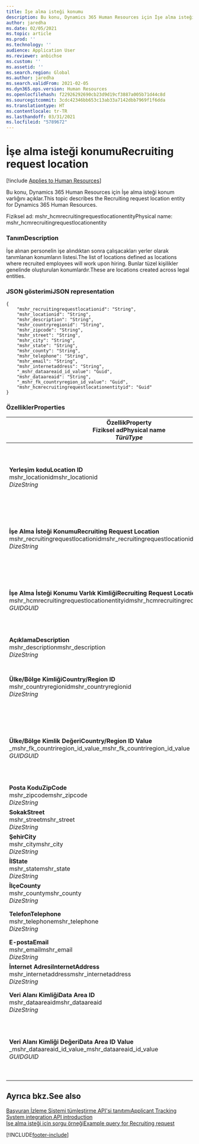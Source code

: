 ```yaml
---
title: İşe alma isteği konumu
description: Bu konu, Dynamics 365 Human Resources için İşe alma isteği konum varlığını açıklar.
author: jaredha
ms.date: 02/05/2021
ms.topic: article
ms.prod: ''
ms.technology: ''
audience: Application User
ms.reviewer: anbichse
ms.custom: ''
ms.assetid: ''
ms.search.region: Global
ms.author: jaredha
ms.search.validFrom: 2021-02-05
ms.dyn365.ops.version: Human Resources
ms.openlocfilehash: f22926292690cb23d9d19cf3887a005b71d44c8d
ms.sourcegitcommit: 3cdc42346bb653c13ab33a7142dbb7969f1f6dda
ms.translationtype: HT
ms.contentlocale: tr-TR
ms.lasthandoff: 03/31/2021
ms.locfileid: "5789672"
---
```

# <a name="recruiting-request-location"></a><span data-ttu-id="211d2-103">İşe alma isteği konumu</span><span class="sxs-lookup"><span data-stu-id="211d2-103">Recruiting request location</span></span>

[!include [Applies to Human Resources](../includes/applies-to-hr.md)]

<span data-ttu-id="211d2-104">Bu konu, Dynamics 365 Human Resources için İşe alma isteği konum varlığını açıklar.</span><span class="sxs-lookup"><span data-stu-id="211d2-104">This topic describes the Recruiting request location entity for Dynamics 365 Human Resources.</span></span>

<span data-ttu-id="211d2-105">Fiziksel ad: mshr_hcmrecruitingrequestlocationentity</span><span class="sxs-lookup"><span data-stu-id="211d2-105">Physical name: mshr_hcmrecruitingrequestlocationentity</span></span>

### <a name="description"></a><span data-ttu-id="211d2-106">Tanım</span><span class="sxs-lookup"><span data-stu-id="211d2-106">Description</span></span>

<span data-ttu-id="211d2-107">İşe alınan personelin işe alındıktan sonra çalışacakları yerler olarak tanımlanan konumların listesi.</span><span class="sxs-lookup"><span data-stu-id="211d2-107">The list of locations defined as locations where recruited employees will work upon hiring.</span></span> <span data-ttu-id="211d2-108">Bunlar tüzel kişilikler genelinde oluşturulan konumlardır.</span><span class="sxs-lookup"><span data-stu-id="211d2-108">These are locations created across legal entities.</span></span>

### <a name="json-representation"></a><span data-ttu-id="211d2-109">JSON gösterimi</span><span class="sxs-lookup"><span data-stu-id="211d2-109">JSON representation</span></span>

```
{
    "mshr_recruitingrequestlocationid": "String",
    "mshr_locationid": "String",
    "mshr_description": "String",
    "mshr_countryregionid": "String",
    "mshr_zipcode": "String",
    "mshr_street": "String",
    "mshr_city": "String",
    "mshr_state": "String",
    "mshr_county": "String",
    "mshr_telephone": "String",
    "mshr_email": "String",
    "mshr_internetaddress": "String",
    "_mshr_dataareaid_id_value": "Guid",
    "mshr_dataareaid": "String",
    "_mshr_fk_countryregion_id_value": "Guid",
    "mshr_hcmrecruitingrequestlocationentityid": "Guid"
}
```

### <a name="properties"></a><span data-ttu-id="211d2-110">Özellikler</span><span class="sxs-lookup"><span data-stu-id="211d2-110">Properties</span></span>

| <span data-ttu-id="211d2-111">Özellik</span><span class="sxs-lookup"><span data-stu-id="211d2-111">Property</span></span><br><span data-ttu-id="211d2-112">**Fiziksel ad**</span><span class="sxs-lookup"><span data-stu-id="211d2-112">**Physical name**</span></span><br><span data-ttu-id="211d2-113">**_Türü_**</span><span class="sxs-lookup"><span data-stu-id="211d2-113">**_Type_**</span></span> | <span data-ttu-id="211d2-114">Kullan</span><span class="sxs-lookup"><span data-stu-id="211d2-114">Use</span></span> | <span data-ttu-id="211d2-115">Tanım</span><span class="sxs-lookup"><span data-stu-id="211d2-115">Description</span></span> |
| --- | --- | --- |
| <span data-ttu-id="211d2-116">**Yerleşim kodu**</span><span class="sxs-lookup"><span data-stu-id="211d2-116">**Location ID**</span></span><br><span data-ttu-id="211d2-117">mshr_locationid</span><span class="sxs-lookup"><span data-stu-id="211d2-117">mshr_locationid</span></span><br><span data-ttu-id="211d2-118">*Dize*</span><span class="sxs-lookup"><span data-stu-id="211d2-118">*String*</span></span> | <span data-ttu-id="211d2-119">Bir kez yaz</span><span class="sxs-lookup"><span data-stu-id="211d2-119">Write-once</span></span><br><span data-ttu-id="211d2-120">Gerekli</span><span class="sxs-lookup"><span data-stu-id="211d2-120">Required</span></span> | <span data-ttu-id="211d2-121">İşe alma konumu için sistem tarafından oluşturulan, kullanıcı tarafından okunabilir tanımlayıcı.</span><span class="sxs-lookup"><span data-stu-id="211d2-121">The system-generated, user-readable identifier for the recruiting location.</span></span> |
| <span data-ttu-id="211d2-122">**İşe Alma İsteği Konumu**</span><span class="sxs-lookup"><span data-stu-id="211d2-122">**Recruiting Request Location**</span></span><br><span data-ttu-id="211d2-123">mshr_recruitingrequestlocationid</span><span class="sxs-lookup"><span data-stu-id="211d2-123">mshr_recruitingrequestlocationid</span></span><br><span data-ttu-id="211d2-124">*Dize*</span><span class="sxs-lookup"><span data-stu-id="211d2-124">*String*</span></span> | <span data-ttu-id="211d2-125">Bir kez yaz</span><span class="sxs-lookup"><span data-stu-id="211d2-125">Write-once</span></span><br><span data-ttu-id="211d2-126">Gerekli</span><span class="sxs-lookup"><span data-stu-id="211d2-126">Required</span></span> | <span data-ttu-id="211d2-127">İşe alma konumu için kullanıcı tarafından tanımlanan benzersiz tanımlayıcı.</span><span class="sxs-lookup"><span data-stu-id="211d2-127">User-defined unique identifier for the recruiting location.</span></span> |
| <span data-ttu-id="211d2-128">**İşe Alma İsteği Konumu Varlık Kimliği**</span><span class="sxs-lookup"><span data-stu-id="211d2-128">**Recruiting Request Location Entity ID**</span></span><br><span data-ttu-id="211d2-129">mshr_hcmrecruitingrequestlocationentityid</span><span class="sxs-lookup"><span data-stu-id="211d2-129">mshr_hcmrecruitingrequestlocationentityid</span></span><br><span data-ttu-id="211d2-130">*GUID*</span><span class="sxs-lookup"><span data-stu-id="211d2-130">*GUID*</span></span> | <span data-ttu-id="211d2-131">Salt okunur</span><span class="sxs-lookup"><span data-stu-id="211d2-131">Read-only</span></span><br><span data-ttu-id="211d2-132">Gerekli</span><span class="sxs-lookup"><span data-stu-id="211d2-132">Required</span></span> | <span data-ttu-id="211d2-133">İşe alma isteği konum kaydı için sistem tarafından oluşturulan benzersiz tanımlayıcı.</span><span class="sxs-lookup"><span data-stu-id="211d2-133">System-generated unique identifier for the recruiting request location record.</span></span> |
| <span data-ttu-id="211d2-134">**Açıklama**</span><span class="sxs-lookup"><span data-stu-id="211d2-134">**Description**</span></span><br><span data-ttu-id="211d2-135">mshr_description</span><span class="sxs-lookup"><span data-stu-id="211d2-135">mshr_description</span></span><br><span data-ttu-id="211d2-136">*Dize*</span><span class="sxs-lookup"><span data-stu-id="211d2-136">*String*</span></span> | <span data-ttu-id="211d2-137">Okuma/yazma</span><span class="sxs-lookup"><span data-stu-id="211d2-137">Read/write</span></span><br><span data-ttu-id="211d2-138">Gerekli</span><span class="sxs-lookup"><span data-stu-id="211d2-138">Required</span></span> | <span data-ttu-id="211d2-139">Yerleşimin açıklaması.</span><span class="sxs-lookup"><span data-stu-id="211d2-139">Description of the location.</span></span> |
| <span data-ttu-id="211d2-140">**Ülke/Bölge Kimliği**</span><span class="sxs-lookup"><span data-stu-id="211d2-140">**Country/Region ID**</span></span><br><span data-ttu-id="211d2-141">mshr_countryregionid</span><span class="sxs-lookup"><span data-stu-id="211d2-141">mshr_countryregionid</span></span><br><span data-ttu-id="211d2-142">*Dize*</span><span class="sxs-lookup"><span data-stu-id="211d2-142">*String*</span></span> | <span data-ttu-id="211d2-143">Salt okunur</span><span class="sxs-lookup"><span data-stu-id="211d2-143">Read-only</span></span><br><span data-ttu-id="211d2-144">İsteğe bağlı</span><span class="sxs-lookup"><span data-stu-id="211d2-144">Optional</span></span> | <span data-ttu-id="211d2-145">Adayın vatandaşı olduğu ülkeyi veya bölgeyi belirtir.</span><span class="sxs-lookup"><span data-stu-id="211d2-145">Specifies the country or region where the candidate has citizenship.</span></span> |
| <span data-ttu-id="211d2-146">**Ülke/Bölge Kimlik Değeri**</span><span class="sxs-lookup"><span data-stu-id="211d2-146">**Country/Region ID Value**</span></span><br><span data-ttu-id="211d2-147">_mshr_fk_countriregion_id_value</span><span class="sxs-lookup"><span data-stu-id="211d2-147">_mshr_fk_countriregion_id_value</span></span><br><span data-ttu-id="211d2-148">*GUID*</span><span class="sxs-lookup"><span data-stu-id="211d2-148">*GUID*</span></span> | <span data-ttu-id="211d2-149">Salt okunur</span><span class="sxs-lookup"><span data-stu-id="211d2-149">Read-only</span></span><br><span data-ttu-id="211d2-150">İsteğe bağlı</span><span class="sxs-lookup"><span data-stu-id="211d2-150">Optional</span></span><br><span data-ttu-id="211d2-151">Yabancı anahtar: mshr_logisticsaddresscountryregionentity içindeki mshr_logisticaddresscountryregionentityid</span><span class="sxs-lookup"><span data-stu-id="211d2-151">Foreign key: mshr_logisticaddresscountryregionentityid of mshr_logisticsaddresscountryregionentity</span></span> | <span data-ttu-id="211d2-152">Adresin ülkesinin/bölgesinin sistem tarafından oluşturulan benzersiz tanımlayıcısı.</span><span class="sxs-lookup"><span data-stu-id="211d2-152">System-generated unique identifier of the country/region of the address.</span></span> |
| <span data-ttu-id="211d2-153">**Posta Kodu**</span><span class="sxs-lookup"><span data-stu-id="211d2-153">**ZipCode**</span></span><br><span data-ttu-id="211d2-154">mshr_zipcode</span><span class="sxs-lookup"><span data-stu-id="211d2-154">mshr_zipcode</span></span><br><span data-ttu-id="211d2-155">*Dize*</span><span class="sxs-lookup"><span data-stu-id="211d2-155">*String*</span></span> | <span data-ttu-id="211d2-156">Salt okunur</span><span class="sxs-lookup"><span data-stu-id="211d2-156">Read-only</span></span><br><span data-ttu-id="211d2-157">İsteğe bağlı</span><span class="sxs-lookup"><span data-stu-id="211d2-157">Optional</span></span> | <span data-ttu-id="211d2-158">Posta kodu.</span><span class="sxs-lookup"><span data-stu-id="211d2-158">Zip/postal code.</span></span> |
| <span data-ttu-id="211d2-159">**Sokak**</span><span class="sxs-lookup"><span data-stu-id="211d2-159">**Street**</span></span><br><span data-ttu-id="211d2-160">mshr_street</span><span class="sxs-lookup"><span data-stu-id="211d2-160">mshr_street</span></span><br><span data-ttu-id="211d2-161">*Dize*</span><span class="sxs-lookup"><span data-stu-id="211d2-161">*String*</span></span> | <span data-ttu-id="211d2-162">Salt okunur</span><span class="sxs-lookup"><span data-stu-id="211d2-162">Read-only</span></span><br><span data-ttu-id="211d2-163">İsteğe bağlı</span><span class="sxs-lookup"><span data-stu-id="211d2-163">Optional</span></span> | <span data-ttu-id="211d2-164">Açık adres.</span><span class="sxs-lookup"><span data-stu-id="211d2-164">Street address.</span></span> |
| <span data-ttu-id="211d2-165">**Şehir**</span><span class="sxs-lookup"><span data-stu-id="211d2-165">**City**</span></span><br><span data-ttu-id="211d2-166">mshr_city</span><span class="sxs-lookup"><span data-stu-id="211d2-166">mshr_city</span></span><br><span data-ttu-id="211d2-167">*Dize*</span><span class="sxs-lookup"><span data-stu-id="211d2-167">*String*</span></span> | <span data-ttu-id="211d2-168">Salt okunur</span><span class="sxs-lookup"><span data-stu-id="211d2-168">Read-only</span></span><br><span data-ttu-id="211d2-169">İsteğe bağlı</span><span class="sxs-lookup"><span data-stu-id="211d2-169">Optional</span></span> | <span data-ttu-id="211d2-170">Şehir.</span><span class="sxs-lookup"><span data-stu-id="211d2-170">City.</span></span> |
| <span data-ttu-id="211d2-171">**İl**</span><span class="sxs-lookup"><span data-stu-id="211d2-171">**State**</span></span><br><span data-ttu-id="211d2-172">mshr_state</span><span class="sxs-lookup"><span data-stu-id="211d2-172">mshr_state</span></span><br><span data-ttu-id="211d2-173">*Dize*</span><span class="sxs-lookup"><span data-stu-id="211d2-173">*String*</span></span> | <span data-ttu-id="211d2-174">Salt okunur</span><span class="sxs-lookup"><span data-stu-id="211d2-174">Read-only</span></span><br><span data-ttu-id="211d2-175">İsteğe bağlı</span><span class="sxs-lookup"><span data-stu-id="211d2-175">Optional</span></span> | <span data-ttu-id="211d2-176">Eyalet veya il.</span><span class="sxs-lookup"><span data-stu-id="211d2-176">State or province.</span></span> |
| <span data-ttu-id="211d2-177">**İlçe**</span><span class="sxs-lookup"><span data-stu-id="211d2-177">**County**</span></span><br><span data-ttu-id="211d2-178">mshr_county</span><span class="sxs-lookup"><span data-stu-id="211d2-178">mshr_county</span></span><br><span data-ttu-id="211d2-179">*Dize*</span><span class="sxs-lookup"><span data-stu-id="211d2-179">*String*</span></span> | <span data-ttu-id="211d2-180">Salt okunur</span><span class="sxs-lookup"><span data-stu-id="211d2-180">Read-only</span></span><br><span data-ttu-id="211d2-181">İsteğe bağlı</span><span class="sxs-lookup"><span data-stu-id="211d2-181">Optional</span></span> | <span data-ttu-id="211d2-182">İlçe.</span><span class="sxs-lookup"><span data-stu-id="211d2-182">County.</span></span> |
| <span data-ttu-id="211d2-183">**Telefon**</span><span class="sxs-lookup"><span data-stu-id="211d2-183">**Telephone**</span></span><br><span data-ttu-id="211d2-184">mshr_telephone</span><span class="sxs-lookup"><span data-stu-id="211d2-184">mshr_telephone</span></span><br><span data-ttu-id="211d2-185">*Dize*</span><span class="sxs-lookup"><span data-stu-id="211d2-185">*String*</span></span> | <span data-ttu-id="211d2-186">Okuma/yazma</span><span class="sxs-lookup"><span data-stu-id="211d2-186">Read/write</span></span><br><span data-ttu-id="211d2-187">İsteğe bağlı</span><span class="sxs-lookup"><span data-stu-id="211d2-187">Optional</span></span> | <span data-ttu-id="211d2-188">Konumun telefon numarası.</span><span class="sxs-lookup"><span data-stu-id="211d2-188">Telephone number for the location.</span></span> |
| <span data-ttu-id="211d2-189">**E-posta**</span><span class="sxs-lookup"><span data-stu-id="211d2-189">**Email**</span></span><br><span data-ttu-id="211d2-190">mshr_email</span><span class="sxs-lookup"><span data-stu-id="211d2-190">mshr_email</span></span><br><span data-ttu-id="211d2-191">*Dize*</span><span class="sxs-lookup"><span data-stu-id="211d2-191">*String*</span></span> | <span data-ttu-id="211d2-192">Okuma/yazma</span><span class="sxs-lookup"><span data-stu-id="211d2-192">Read/write</span></span><br><span data-ttu-id="211d2-193">İsteğe bağlı</span><span class="sxs-lookup"><span data-stu-id="211d2-193">Optional</span></span> | <span data-ttu-id="211d2-194">E-posta adresi.</span><span class="sxs-lookup"><span data-stu-id="211d2-194">Email address.</span></span> |
| <span data-ttu-id="211d2-195">**İnternet Adresi**</span><span class="sxs-lookup"><span data-stu-id="211d2-195">**InternetAddress**</span></span><br><span data-ttu-id="211d2-196">mshr_internetaddress</span><span class="sxs-lookup"><span data-stu-id="211d2-196">mshr_internetaddress</span></span><br><span data-ttu-id="211d2-197">*Dize*</span><span class="sxs-lookup"><span data-stu-id="211d2-197">*String*</span></span> | <span data-ttu-id="211d2-198">Okuma/yazma</span><span class="sxs-lookup"><span data-stu-id="211d2-198">Read/write</span></span><br><span data-ttu-id="211d2-199">İsteğe bağlı</span><span class="sxs-lookup"><span data-stu-id="211d2-199">Optional</span></span> | <span data-ttu-id="211d2-200">Konum web sitesinin URL'si.</span><span class="sxs-lookup"><span data-stu-id="211d2-200">URL for the location website.</span></span> |
| <span data-ttu-id="211d2-201">**Veri Alanı Kimliği**</span><span class="sxs-lookup"><span data-stu-id="211d2-201">**Data Area ID**</span></span><br><span data-ttu-id="211d2-202">mshr_dataareaid</span><span class="sxs-lookup"><span data-stu-id="211d2-202">mshr_dataareaid</span></span><br><span data-ttu-id="211d2-203">*Dize*</span><span class="sxs-lookup"><span data-stu-id="211d2-203">*String*</span></span> | <span data-ttu-id="211d2-204">Okuma/yazma</span><span class="sxs-lookup"><span data-stu-id="211d2-204">Read/write</span></span><br><span data-ttu-id="211d2-205">İsteğe bağlı</span><span class="sxs-lookup"><span data-stu-id="211d2-205">Optional</span></span> | <span data-ttu-id="211d2-206">Tüzel kişiliği (şirket) belirtir.</span><span class="sxs-lookup"><span data-stu-id="211d2-206">Specifies the legal entity (company).</span></span> |
| <span data-ttu-id="211d2-207">**Veri Alanı Kimliği Değeri**</span><span class="sxs-lookup"><span data-stu-id="211d2-207">**Data Area ID Value**</span></span><br><span data-ttu-id="211d2-208">_mshr_dataareaid_id_value</span><span class="sxs-lookup"><span data-stu-id="211d2-208">_mshr_dataareaid_id_value</span></span><br><span data-ttu-id="211d2-209">*GUID*</span><span class="sxs-lookup"><span data-stu-id="211d2-209">*GUID*</span></span> | <span data-ttu-id="211d2-210">Salt okunur</span><span class="sxs-lookup"><span data-stu-id="211d2-210">Read-only</span></span><br><span data-ttu-id="211d2-211">İsteğe bağlı</span><span class="sxs-lookup"><span data-stu-id="211d2-211">Optional</span></span><br><span data-ttu-id="211d2-212">Yabancı anahtar: cdm_company varlığına ait cdm_companyid</span><span class="sxs-lookup"><span data-stu-id="211d2-212">Foreign key: cdm_companyid of cdm_company entity</span></span> | <span data-ttu-id="211d2-213">Tüzel kişiliği (şirket) tanımlaması için sistem tarafından oluşturulan GUID değeri.</span><span class="sxs-lookup"><span data-stu-id="211d2-213">System-generated GUID value identifying the legal entity (company).</span></span> |

## <a name="see-also"></a><span data-ttu-id="211d2-214">Ayrıca bkz.</span><span class="sxs-lookup"><span data-stu-id="211d2-214">See also</span></span>

[<span data-ttu-id="211d2-215">Başvuran İzleme Sistemi tümleştirme API'si tanıtımı</span><span class="sxs-lookup"><span data-stu-id="211d2-215">Applicant Tracking System integration API introduction</span></span>](hr-admin-integration-ats-api-introduction.md)<br>
[<span data-ttu-id="211d2-216">Işe alma isteği için sorgu örneği</span><span class="sxs-lookup"><span data-stu-id="211d2-216">Example query for Recruiting request</span></span>](hr-admin-integration-ats-api-recruiting-request-example-query.md)



[!INCLUDE[footer-include](../includes/footer-banner.md)]